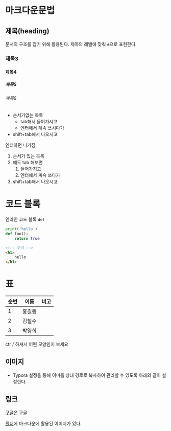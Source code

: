 # 마크다운문법

## 제목(heading)

문서의 구조를 잡기 위해 활용된다. 제목의 레벨에 맞춰 `#`으로 표현한다.

### 제목3

#### 제목4

##### 제목5

###### 제목6

 - 순서가없는 목록
    - tab해서 들어가시고
    - 엔터해서 계속 쓰시다가
 - shift+tab해서 나오시고

엔터하면 나가짐

1. 순서가 있는 목록
2. 얘도 tab 해보면
   1. 들어가지고
   2. 엔터해서 계속 쓰다가
3. shift+tab해서 나오시고

# 코드 블록

인라인 코드 블록 `def`

```python
print('hello')
def foo():
	return True
```



```html
<!-- 주석 -->
<h1>
    hello
</h1>
```

# 표

| 순번 | 이름   | 비고 |
| :--- | ------ | ---- |
| 1    | 홍길동 |      |
| 2    | 김철수 |      |
| 3    | 박영희 |      |

ctr / 하셔서 어떤 모양인지 보세요

## 이미지

- Typora 설정을 통해 이미를 상대 경로로 복사하여 관리할 수 있도록 아래와 같이 설정한다.

## 링크

[구글](https://google.com)은 구글



[폴더](/.md-image)에 마크다운에 활용된 이미지가 있다.

